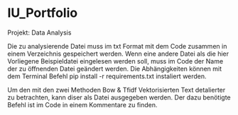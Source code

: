 # IU_Portfolio
Projekt: Data Analysis

Die zu analysierende Datei muss im txt Format mit dem Code zusammen in einem Verzeichnis gespeichert werden.
Wenn eine andere Datei als die hier Vorliegene Beispieldatei eingelesen werden soll, muss im Code der Name der zu öffnenden Datei geändert werden.
Die Abhängigkeiten können mit dem Terminal Befehl pip install -r requirements.txt  instaliert werden.

Um den mit den zwei Methoden Bow & Tfidf Vektorisierten Text detalierter zu betrachten, kann diser als Datei ausgegeben werden. Der dazu benötigte Befehl ist im Code in einem Kommentare zu finden.


